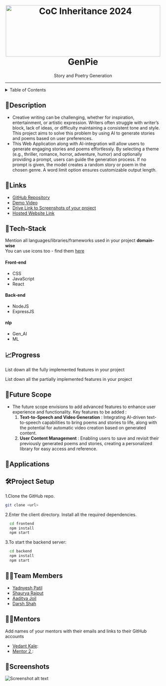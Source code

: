 <h1 align="center">
  <a href="https://github.com/CommunityOfCoders/Inheritance-2024">
    <img src="./Untitled.png" alt="CoC Inheritance 2024" width="500" height="166">
  </a>
  <br>
 GenPie
</h1>

<div align="center">
   Story and Poetry Generation
</div>
<hr>

<details>
<summary>Table of Contents</summary>

- [Description](#description)
- [Links](#links)
- [Tech Stack](#tech-stack)
- [Progress](#progress)
- [Future Scope](#future-scope)
- [Applications](#applications)
- [Project Setup](#project-setup)
- [Usage](#usage)
- [Team Members](#team-members)
- [Mentors](#mentors)
- [Screenshots](#screenshots)

</details>

## 📝Description
* Creative writing can be challenging, whether for inspiration, entertainment, or artistic expression. Writers often struggle with writer’s block, lack of ideas, or difficulty maintaining a consistent tone and style. This project aims to solve this problem by using AI to generate stories and poems based on user preferences.
* This Web Application along with AI-integration will allow users to generate engaging stories and poems effortlessly. By selecting a theme (e.g., thriller, romance, horror, adventure, humor) and optionally providing a prompt, users can guide the generation process. If no prompt is given, the model creates a random story or poem in the chosen genre. A word limit option ensures customizable output length.

## 🔗Links

- [GitHub Repository](https://github.com/)
- [Demo Video]()
- [Drive Link to Screenshots of your project]()
- [Hosted Website Link]()



## 🤖Tech-Stack

Mention all languages/libraries/frameworks used in your project **domain-wise**   
You can use icons too - find them [here](https://github.com/get-icon/geticon) 

#### Front-end
- CSS
- JavaScript
- React

#### Back-end
- NodeJS
- ExpressJS

#### nlp
- Gen_AI
- ML

## 📈Progress

List down all the fully implemented features in your project



List down all the partially implemented features in your project

## 🔮Future Scope
 - The future scope envisions to add advanced features to enhance user experience and functionality. Key features to be added : 
    1. **Text-to-Speech and Video Generation** : Integrating AI-driven text-to-speech capabilities to bring poems and stories to life, along with the potential for automatic video creation based on generated content.
    2. **User Content Management** : Enabling users to save and revisit their previously generated poems and stories, creating a personalized library for easy access and reference.

## 💸Applications


## 🛠Project Setup

1.Clone the GitHub repo.
```bash
git clone <url>
```
2.Enter the client directory. Install all the required dependencies.
```bash
  cd frontend
  npm install
  npm start
```

3.To start the backend server:
```bash
  cd backend
  npm install
  npm start
```

## 👨‍💻Team Members


- [Yadnyesh Patil](https://github.com/YoLynx)
- [Shaurya Rajput](https://github.com/Shauryaa20)
- [Aaditya Joil](https://github.com/JaytidaA)
- [Darsh Shah](https://github.com/Darsh-KShah)

## 👨‍🏫Mentors

Add names of your mentors with their emails and links to their GitHub accounts

- [Vedant Kale]():
- [Mentor 2 ]():

## 📱Screenshots


![Screenshot alt text]( "screenshot")


